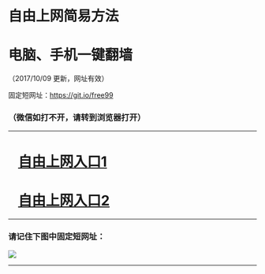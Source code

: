 ﻿# 自由上网简易方法

# 电脑、手机一键翻墙

（2017/10/09 更新，网址有效）

固定短网址：https://git.io/free99

### （微信如打不开，请转到浏览器打开）


***





# &nbsp;&nbsp; <a href="http://ft773525856.fwq-tz-1001.info/fwqtz01.html?t=100900127911 " target="_blank">自由上网入口1</a>
# &nbsp;&nbsp; <a href="http://ft2718322165.fwq-tz-1002.info/fwqtz02.html?t=10090014315 " target="_blank">自由上网入口2</a>
***

### 请记住下图中固定短网址：

<img src="https://s3-us-west-2.amazonaws.com/fwq-1001/yjfq-20170905okok.png" /> 


***

